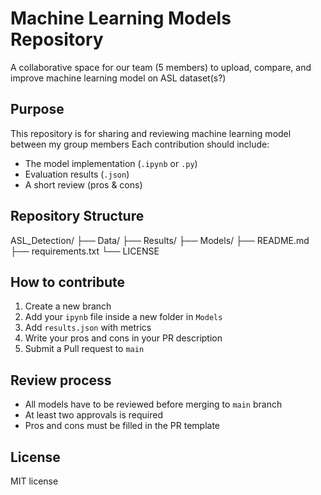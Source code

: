 # Machine Learning Models Repository
A collaborative space for our team (5 members) to upload, compare, and improve machine learning model on ASL dataset(s?)

## Purpose
This repository is for sharing and reviewing machine learning model between my group members
Each contribution should include:
- The model implementation (`.ipynb` or `.py`)
- Evaluation results (`.json`)
- A short review (pros & cons)

## Repository Structure
ASL_Detection/
├── Data/
├── Results/
├── Models/
├── README.md
├── requirements.txt
└── LICENSE

## How to contribute
1. Create a new branch
2. Add your `ipynb` file inside a new folder in `Models`
3. Add `results.json` with metrics
4. Write your pros and cons in your PR description
5. Submit a Pull request to `main`

## Review process
- All models have to be reviewed before merging to `main` branch
- At least two approvals is required
- Pros and cons must be filled in the PR template

## License
MIT license

